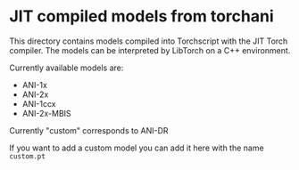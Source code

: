 # JIT compiled models from torchani

This directory contains models compiled into Torchscript with the JIT Torch
compiler. The models can be interpreted by LibTorch on a C++ environment.

Currently available models are:

- ANI-1x
- ANI-2x
- ANI-1ccx
- ANI-2x-MBIS

Currently "custom" corresponds to ANI-DR

If you want to add a custom model you can add it here with the name `custom.pt`
